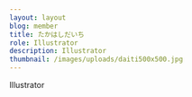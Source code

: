 ```yaml
---
layout: layout
blog: member
title: たかはしだいち
role: Illustrator
description: Illustrator
thumbnail: /images/uploads/daiti500x500.jpg
---
```

Illustrator
